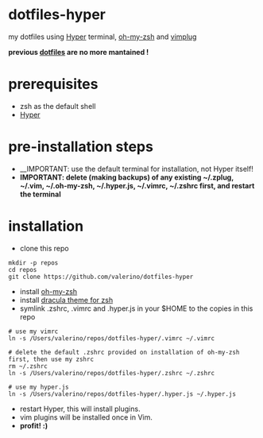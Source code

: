 # dotfiles-hyper
my dotfiles using [Hyper](https://hyper.is/) terminal, [oh-my-zsh](https://github.com/robbyrussell/oh-my-zsh) and [vimplug](https://github.com/junegunn/vim-plug)

__previous [dotfiles](https://github.com/valerino/dotfiles) are no more mantained !__

# prerequisites
* zsh as the default shell
* [Hyper](https://hyper.is/)
 
# pre-installation steps
* __IMPORTANT: use the default terminal for installation, not Hyper itself!
* __IMPORTANT: delete (making backups) of any existing ~/.zplug, ~/.vim, ~/.oh-my-zsh, ~/.hyper.js, ~/.vimrc, ~/.zshrc first, and restart the terminal__

# installation
* clone this repo
~~~
mkdir -p repos
cd repos
git clone https://github.com/valerino/dotfiles-hyper
~~~
* install [oh-my-zsh](https://github.com/robbyrussell/oh-my-zsh)
* install [dracula theme for zsh](https://draculatheme.com/zsh/)
* symlink .zshrc, .vimrc and .hyper.js in your $HOME to the copies in this repo
~~~
# use my vimrc
ln -s /Users/valerino/repos/dotfiles-hyper/.vimrc ~/.vimrc

# delete the default .zshrc provided on installation of oh-my-zsh first, then use my zshrc
rm ~/.zshrc
ln -s /Users/valerino/repos/dotfiles-hyper/.zshrc ~/.zshrc

# use my hyper.js
ln -s /Users/valerino/repos/dotfiles-hyper/.hyper.js ~/.hyper.js
~~~
* restart Hyper, this will install plugins.
* vim plugins will be installed once in Vim.
* __profit! :)__ 

